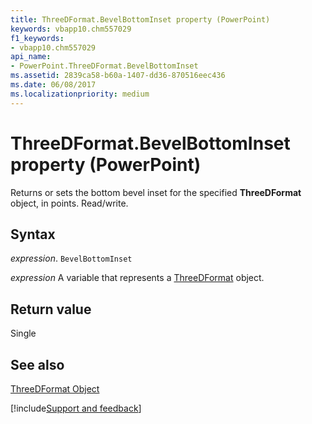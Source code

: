```yaml
---
title: ThreeDFormat.BevelBottomInset property (PowerPoint)
keywords: vbapp10.chm557029
f1_keywords:
- vbapp10.chm557029
api_name:
- PowerPoint.ThreeDFormat.BevelBottomInset
ms.assetid: 2839ca58-b60a-1407-dd36-870516eec436
ms.date: 06/08/2017
ms.localizationpriority: medium
---
```



# ThreeDFormat.BevelBottomInset property (PowerPoint)

Returns or sets the bottom bevel inset for the specified **ThreeDFormat** object, in points. Read/write.


## Syntax

_expression_. `BevelBottomInset`

_expression_ A variable that represents a [ThreeDFormat](PowerPoint.ThreeDFormat.md) object.


## Return value

Single


## See also


[ThreeDFormat Object](PowerPoint.ThreeDFormat.md)

[!include[Support and feedback](~/includes/feedback-boilerplate.md)]